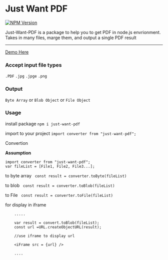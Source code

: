 # Just Want PDF

<a href="https://www.npmjs.com/package/just-want-pdf">
    <img
      src="https://img.shields.io/npm/v/just-want-pdf.svg?style=flat-square"
      alt="NPM Version"
    />
</a>

Just-Want-PDF is a package to help you to get PDF in node.js envrionment.  
Takes in many files, marge them, and output a single PDF result
<hr/>


<a href="https://hicirtech.github.io/JustWantPDF/">
    Demo Here
</a>

### Accept input file types

`.PDF` `.jpg` `.jpge` `.png`

### Output

`Byte Array` or `Blob Object` or `File Object`

### Usage

install package
`npm i just-want-pdf`

import to your project
`import converter from "just-want-pdf";`

Convertion

**Assumption**

```
import converter from "just-want-pdf";
var fileList = [File1, File2, File3...];
```

to byte array
` const result = converter.toByte(fileList)`

to blob
` const result = converter.toBlob(fileList)`

to File
` const result = converter.toFile(fileList)`

for display in iframe

```
    .....

    var result = convert.toBlob(fileList);
    const url =URL.createObjectURL(result);

    //use iframe to display url

    <iFrame src = {url} />

    ....
```
